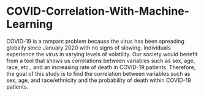 # COVID-Correlation-With-Machine-Learning
COVID-19 is a rampant problem because the virus has been spreading globally since January 2020 with no signs of slowing. Individuals experience the virus in varying levels of volatility. Our society would benefit from a tool that shows us correlations between variables such as sex, age, race, etc., and an increasing rate of death in COVID-19 patients. Therefore, the goal of this study is to find the correlation between variables such as sex, age, and race/ethnicity and the probability of death within COVID-19 patients.
